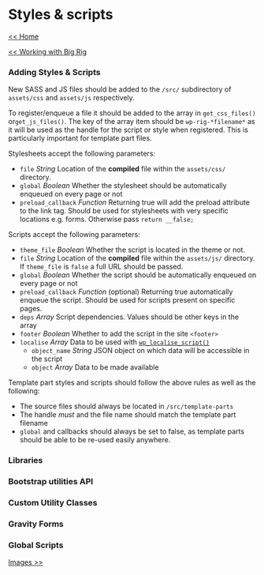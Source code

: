 # Styles & scripts
[<< Home](/)

[<< Working with Big Rig](/big-rig)

### Adding Styles & Scripts<a name="Adding"></a>
New SASS and JS files should be added to the `/src/` subdirectory of `assets/css` and `assets/js` respectively.

To register/enqueue a file it should be added to the array in `get_css_files()` or`get_js_files()`. The key of the array item should be `wp-rig-*filename*` as it will be used as the handle for the script or style when registered. This is particularly important for template part files.

Stylesheets accept the following  parameters:
- `file` _String_ Location of the **compiled** file within the `assets/css/` directory.
- `global` _Boolean_ Whether the stylesheet should be automatically enqueued on every page or not
- `preload_callback` _Function_ Returning true will add the preload attribute to the link tag. Should be used for stylesheets with very specific locations e.g. forms. Otherwise pass `return __false;`

 Scripts accept the following  parameters:
 - `theme_file` _Boolean_ Whether the script is located in the theme or not. 
 - `file` _String_ Location of the **compiled** file within the `assets/js/` directory. If `theme_file` is `false` a full URL should be passed.
 - `global` _Boolean_ Whether the script should be automatically enqueued on every page or not
 - `preload_callback` _Function_ (optional) Returning true automatically enqueue the script. Should be used for scripts present on specific pages.
 - `deps` _Array_ Script dependencies. Values should be other keys in the array
 - `footer` _Boolean_ Whether to add the script in the site `<footer>`
 - `localise` _Array_ Data to be used with [`wp_localise_script()`](https://developer.wordpress.org/reference/functions/wp_localize_script/)
    - `object_name` _String_ JSON object on which data will be accessible in the script
    - `object` _Array_ Data to be made available
    
<a name="Templatepart-css-js"></a> Template part styles and scripts should follow the above rules as well as the following:
- The source files should always be located in `/src/template-parts`
- The handle *must* and the file name should match the template part filename
- `global` and callbacks should always be set to false, as template parts should be able to be re-used easily anywhere.


 
### Libraries<a name="Libraries"></a>

### Bootstrap utilities API<a name="Bootstrap-api"></a>

### Custom Utility Classes<a name="Custom-utilities"></a>

### Gravity Forms<a name="Gravity-forms"></a>

### Global Scripts<a name="Global-scripts"></a>


[Images >>](/big-rig/images)